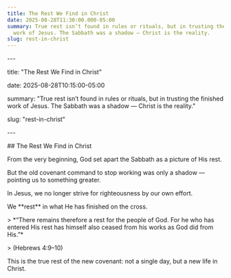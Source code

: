 ```yaml
---
title: The Rest We Find in Christ
date: 2025-08-28T11:30:00.000-05:00
summary: True rest isn’t found in rules or rituals, but in trusting the finished
  work of Jesus. The Sabbath was a shadow — Christ is the reality.
slug: rest-in-christ
---
```

\---

title: "The Rest We Find in Christ"

date: 2025-08-28T10:15:00-05:00

summary: "True rest isn’t found in rules or rituals, but in trusting the finished work of Jesus. The Sabbath was a shadow — Christ is the reality."

slug: "rest-in-christ"

\---



\## The Rest We Find in Christ



From the very beginning, God set apart the Sabbath as a picture of His rest.  



But the old covenant command to stop working was only a shadow — pointing us to something greater.  



In Jesus, we no longer strive for righteousness by our own effort.  



We \*\*rest\*\* in what He has finished on the cross.  



\> \*“There remains therefore a rest for the people of God. For he who has entered His rest has himself also ceased from his works as God did from His.”\*  

\> (Hebrews 4:9–10)  



This is the true rest of the new covenant: not a single day, but a new life in Christ.
